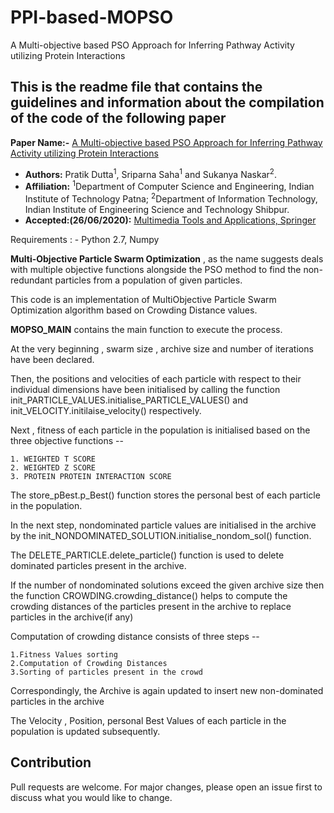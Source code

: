 # PPI-based-MOPSO
A Multi-objective based PSO Approach for Inferring Pathway Activity utilizing Protein Interactions

## This is the readme file that contains the guidelines and information about the compilation of the code of the following paper

**Paper Name:-** [A Multi-objective based PSO Approach for Inferring Pathway Activity utilizing Protein Interactions]()

- **Authors:** Pratik Dutta<sup>1</sup>, Sriparna Saha<sup>1</sup> and Sukanya Naskar<sup>2</sup>.
- **Affiliation:** <sup>1</sup>Department of Computer Science and Engineering, Indian Institute of Technology Patna; <sup>2</sup>Department of Information Technology, Indian Institute of Engineering Science and Technology Shibpur.  
- **Accepted:(26/06/2020):** [Multimedia Tools and Applications, Springer](https://www.springer.com/journal/11042/)





Requirements : - Python 2.7, Numpy

<b>Multi-Objective Particle Swarm Optimization</b> , as the name suggests deals with multiple objective functions alongside the PSO method to find the non-redundant particles from a population of given particles.

This code is an implementation of MultiObjective Particle Swarm Optimization algorithm based on Crowding Distance values.

<b>MOPSO_MAIN</b> contains the main function to execute the process.

At the very beginning , swarm size , archive size and number of iterations have been declared.

Then, the positions and velocities of each particle with respect to their individual dimensions have been initialised by calling the function init_PARTICLE_VALUES.initialise_PARTICLE_VALUES() and init_VELOCITY.initilaise_velocity() respectively.

Next , fitness of each particle in the population is initialised based on the three objective functions --
	
	1. WEIGHTED T SCORE
	2. WEIGHTED Z SCORE
	3. PROTEIN PROTEIN INTERACTION SCORE

The store_pBest.p_Best() function stores the personal best of each particle in the population.

In the next step, nondominated particle values are initialised in the archive by the init_NONDOMINATED_SOLUTION.initialise_nondom_sol() function.

The DELETE_PARTICLE.delete_particle() function is used to delete dominated particles present in the archive.

If the number of nondominated solutions exceed the given archive size then the function CROWDING.crowding_distance() helps to compute the crowding distances of the particles present in the archive to replace particles in the archive(if any)

Computation of crowding distance consists of three steps --

	1.Fitness Values sorting
	2.Computation of Crowding Distances
	3.Sorting of particles present in the crowd

Correspondingly, the Archive is again updated to insert new non-dominated particles in the archive

The Velocity , Position, personal Best Values of each particle in the population is updated subsequently.



## Contribution
Pull requests are welcome. For major changes, please open an issue first to discuss what you would like to change.


